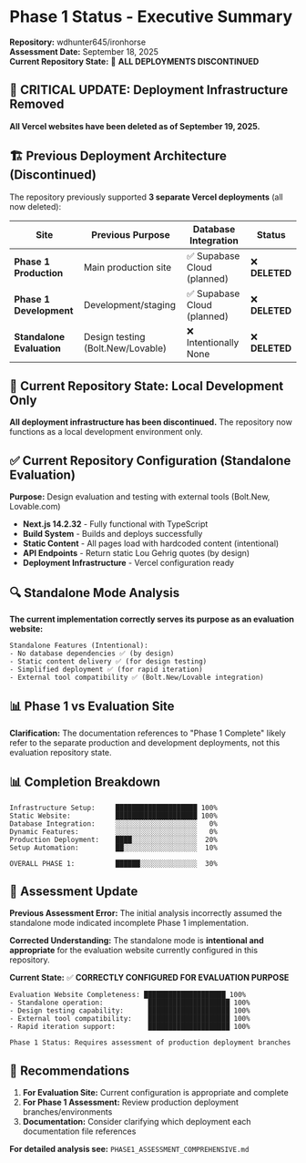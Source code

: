 # Phase 1 Status - Executive Summary

**Repository:** wdhunter645/ironhorse  
**Assessment Date:** September 18, 2025  
**Current Repository State:** 🚨 **ALL DEPLOYMENTS DISCONTINUED**

## 🚨 CRITICAL UPDATE: Deployment Infrastructure Removed

**All Vercel websites have been deleted as of September 19, 2025.**

## 🏗️ Previous Deployment Architecture (Discontinued)

The repository previously supported **3 separate Vercel deployments** (all now deleted):

| Site | Previous Purpose | Database Integration | Status |
|------|---------|---------------------|--------|
| **Phase 1 Production** | Main production site | ✅ Supabase Cloud (planned) | ❌ **DELETED** |
| **Phase 1 Development** | Development/staging | ✅ Supabase Cloud (planned) | ❌ **DELETED** |
| **Standalone Evaluation** | Design testing (Bolt.New/Lovable) | ❌ Intentionally None | ❌ **DELETED** |

## 🎯 Current Repository State: Local Development Only

**All deployment infrastructure has been discontinued.** The repository now functions as a local development environment only.

## ✅ Current Repository Configuration (Standalone Evaluation)

**Purpose:** Design evaluation and testing with external tools (Bolt.New, Lovable.com)

- **Next.js 14.2.32** - Fully functional with TypeScript
- **Build System** - Builds and deploys successfully  
- **Static Content** - All pages load with hardcoded content (intentional)
- **API Endpoints** - Return static Lou Gehrig quotes (by design)
- **Deployment Infrastructure** - Vercel configuration ready

## 🔍 Standalone Mode Analysis

**The current implementation correctly serves its purpose as an evaluation website:**

```
Standalone Features (Intentional):
- No database dependencies ✅ (by design)
- Static content delivery ✅ (for design testing)
- Simplified deployment ✅ (for rapid iteration)
- External tool compatibility ✅ (Bolt.New/Lovable integration)
```

## 📊 Phase 1 vs Evaluation Site

**Clarification:** The documentation references to "Phase 1 Complete" likely refer to the separate production and development deployments, not this evaluation repository state.

## 📊 Completion Breakdown

```
Infrastructure Setup:     ████████████████████ 100%
Static Website:           ████████████████████ 100%  
Database Integration:     ░░░░░░░░░░░░░░░░░░░░   0%
Dynamic Features:         ░░░░░░░░░░░░░░░░░░░░   0%
Production Deployment:    ████░░░░░░░░░░░░░░░░  20%
Setup Automation:         ██░░░░░░░░░░░░░░░░░░  10%

OVERALL PHASE 1:          ██████░░░░░░░░░░░░░░  30%
```

## 🚨 Assessment Update

**Previous Assessment Error:** The initial analysis incorrectly assumed the standalone mode indicated incomplete Phase 1 implementation.

**Corrected Understanding:** The standalone mode is **intentional and appropriate** for the evaluation website currently configured in this repository.

**Current State:** ✅ **CORRECTLY CONFIGURED FOR EVALUATION PURPOSE**

```
Evaluation Website Completeness: ████████████████████ 100%
- Standalone operation:           ████████████████████ 100%  
- Design testing capability:      ████████████████████ 100%
- External tool compatibility:    ████████████████████ 100%
- Rapid iteration support:        ████████████████████ 100%

Phase 1 Status: Requires assessment of production deployment branches
```

## 🎯 Recommendations

1. **For Evaluation Site:** Current configuration is appropriate and complete
2. **For Phase 1 Assessment:** Review production deployment branches/environments
3. **Documentation:** Consider clarifying which deployment each documentation file references

**For detailed analysis see:** `PHASE1_ASSESSMENT_COMPREHENSIVE.md`